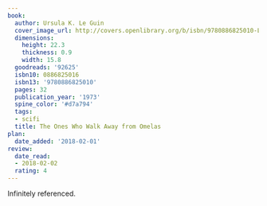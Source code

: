 ```yaml
---
book:
  author: Ursula K. Le Guin
  cover_image_url: http://covers.openlibrary.org/b/isbn/9780886825010-L.jpg
  dimensions:
    height: 22.3
    thickness: 0.9
    width: 15.8
  goodreads: '92625'
  isbn10: 0886825016
  isbn13: '9780886825010'
  pages: 32
  publication_year: '1973'
  spine_color: '#d7a794'
  tags:
  - scifi
  title: The Ones Who Walk Away from Omelas
plan:
  date_added: '2018-02-01'
review:
  date_read:
  - 2018-02-02
  rating: 4
---
```

Infinitely referenced.
